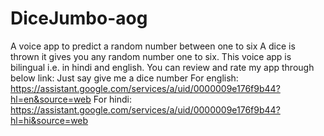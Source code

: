 # DiceJumbo-aog
A voice app to predict a random number between one to six
A dice is thrown it gives you any random number one to six.
This voice app is bilingual i.e. in hindi and english.
You can review and rate my app through below link: Just say give me a dice number
For english: https://assistant.google.com/services/a/uid/0000009e176f9b44?hl=en&source=web
For hindi: https://assistant.google.com/services/a/uid/0000009e176f9b44?hl=hi&source=web
